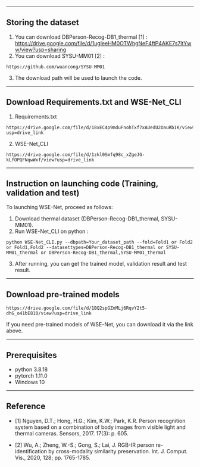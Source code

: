 -----------------------------------------------------------------------------------------------------------------------------


## Storing the dataset

1. You can download DBPerson-Recog-DB1_thermal [1] :
<https://drive.google.com/file/d/1ugIeeHM0OTWhgNeF4ftP4AKE7s7ltYww/view?usp=sharing>
2. You can download SYSU-MM01 [2] :
```
https://github.com/wuancong/SYSU-MM01
```
3. The download path will be used to launch the code.


-----------------------------------------------------------------------------------------------------------------------------
## Download Requirements.txt and WSE-Net_CLI
1. Requirements.txt
```
https://drive.google.com/file/d/18xEC4p9mduFnohTxf7xAUedU2OauRb1K/view?usp=drive_link
```
2. WSE-Net_CLI
```
https://drive.google.com/file/d/1zkl0Smfq98c_xZgeJG-kLfOPQFNqwWxf/view?usp=drive_link
```
-----------------------------------------------------------------------------------------------------------------------------



## Instruction on launching code (Training, validation and test)

To launching WSE-Net, proceed as follows:

1. Download thermal dataset (DBPerson-Recog-DB1_thermal, SYSU-MM01).
2. Run WSE-Net_CLI on python :
```
python WSE-Net_CLI.py --dbpath=Your_dataset_path --fold=Fold1 or Fold2 or Fold1,Fold2 --datasettypes=DBPerson-Recog-DB1_thermal or SYSU-MM01_thermal or DBPerson-Recog-DB1_thermal,SYSU-MM01_thermal
```
3. After running, you can get the trained model, validation result and test result.


-----------------------------------------------------------------------------------------------------------------------------


## Download pre-trained models

```
https://drive.google.com/file/d/1BQ2spGZnMLj6RqvY2t5-dhG_o41bE810/view?usp=drive_link
```
If you need pre-trained models of WSE-Net, you can download it via the link above.


-----------------------------------------------------------------------------------------------------------------------------


## Prerequisites

- python 3.8.18 
- pytorch 1.11.0
- Windows 10


-----------------------------------------------------------------------------------------------------------------------------


## Reference


- [1] Nguyen, D.T.; Hong, H.G.; Kim, K.W.; Park, K.R. Person recognition system based on a combination of body images from visible light and thermal cameras. Sensors, 2017. 17(3): p. 605.

- [2] Wu, A.; Zheng, W.-S.; Gong, S.; Lai, J. RGB-IR person re-identification by cross-modality similarity preservation. Int. J. Comput. Vis., 2020, 128; pp. 1765-1785.

